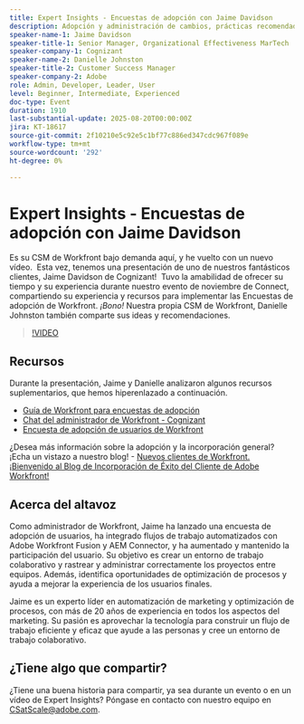 ```yaml
---
title: Expert Insights - Encuestas de adopción con Jaime Davidson
description: Adopción y administración de cambios, prácticas recomendadas, automatización de flujos de trabajo (todo encaja bien, ya que la sesión trata sobre encuestas de adopción, optimización y procesos de escalado)
speaker-name-1: Jaime Davidson
speaker-title-1: Senior Manager, Organizational Effectiveness MarTech
speaker-company-1: Cognizant
speaker-name-2: Danielle Johnston
speaker-title-2: Customer Success Manager
speaker-company-2: Adobe
role: Admin, Developer, Leader, User
level: Beginner, Intermediate, Experienced
doc-type: Event
duration: 1910
last-substantial-update: 2025-08-20T00:00:00Z
jira: KT-18617
source-git-commit: 2f10210e5c92e5c1bf77c886ed347cdc967f089e
workflow-type: tm+mt
source-wordcount: '292'
ht-degree: 0%

---
```



# Expert Insights - Encuestas de adopción con Jaime Davidson

Es su CSM de Workfront bajo demanda aquí, y he vuelto con un nuevo vídeo.  Esta vez, tenemos una presentación de uno de nuestros fantásticos clientes, Jaime Davidson de Cognizant!  Tuvo la amabilidad de ofrecer su tiempo y su experiencia durante nuestro evento de noviembre de Connect, compartiendo su experiencia y recursos para implementar las Encuestas de adopción de Workfront. *¡Bono!* Nuestra propia CSM de Workfront, Danielle Johnston también comparte sus ideas y recomendaciones.

>[!VIDEO](https://video.tv.adobe.com/v/3469895/?learn=on&enablevpops)

## Recursos

Durante la presentación, Jaime y Danielle analizaron algunos recursos suplementarios, que hemos hiperenlazado a continuación.

* [Guía de Workfront para encuestas de adopción](https://cdn.experience.workfront.com/Training/Guides/Customer+Success+at+Scale/Workfront+Guide+to+Adoption+Surveys)
* [Chat del administrador de Workfront - Cognizant](https://cdn.experience.workfront.com/Training/Guides/Customer+Success+at+Scale/Workfront+-+Admin+Chat+20231113+final+GBC)
* [Encuesta de adopción de usuarios de Workfront](https://cdn.experience.workfront.com/Training/Guides/Customer+Success+at+Scale/Workfront+User+Adoption+Survey+2022+final_Admin+chat)

¿Desea más información sobre la adopción y la incorporación general? ¡Echa un vistazo a nuestro blog! - [Nuevos clientes de Workfront. ¡Bienvenido al Blog de Incorporación de Éxito del Cliente de Adobe Workfront!](https://experienceleaguecommunities.adobe.com/t5/workfront-blogs/new-workfront-customers-welcome-to-the-adobe-workfront-customer/ba-p/635927)

## Acerca del altavoz

Como administrador de Workfront, Jaime ha lanzado una encuesta de adopción de usuarios, ha integrado flujos de trabajo automatizados con Adobe Workfront Fusion y AEM Connector, y ha aumentado y mantenido la participación del usuario. Su objetivo es crear un entorno de trabajo colaborativo y rastrear y administrar correctamente los proyectos entre equipos. Además, identifica oportunidades de optimización de procesos y ayuda a mejorar la experiencia de los usuarios finales.

Jaime es un experto líder en automatización de marketing y optimización de procesos, con más de 20 años de experiencia en todos los aspectos del marketing. Su pasión es aprovechar la tecnología para construir un flujo de trabajo eficiente y eficaz que ayude a las personas y cree un entorno de trabajo colaborativo.

## ¿Tiene algo que compartir?

¿Tiene una buena historia para compartir, ya sea durante un evento o en un vídeo de Expert Insights? Póngase en contacto con nuestro equipo en [CSatScale@adobe.com](mailto:CSatScale@adobe.com).

